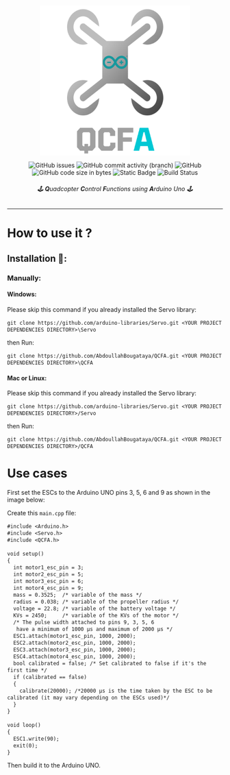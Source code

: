 <div align='center'><img src='./img/QCFA.png' alt="QCFA" width="350" height="350" style="display: block; margin: 0 auto"/>

![GitHub issues](https://img.shields.io/github/issues/AbdoullahBougataya/QCFA?style=flat-square&logo=github&logoColor=cyan&color=cyan&link=https://github.com/AbdoullahBougataya/QCFA/issues?q=is%3Aopen)
![GitHub commit activity (branch)](https://img.shields.io/github/commit-activity/t/AbdoullahBougataya/QCFA/main?style=flat-square&logo=git&logoColor=cyan&color=cyan&link=https://github.com/AbdoullahBougataya/QCFA/commits/main)
![GitHub](https://img.shields.io/github/license/AbdoullahBougataya/QCFA?style=flat-square&logo=firefox&logoColor=cyan&color=cyan&link=https://github.com/AbdoullahBougataya/QCFA/blob/main/LICENSE)
![GitHub code size in bytes](https://img.shields.io/github/languages/code-size/AbdoullahBougataya/QCFA?style=flat-square&logo=github&logoColor=cyan&color=cyan&link=%23)
![Static Badge](https://img.shields.io/badge/Runs_on-Arduino_UNO-cyan?style=flat-square&logo=arduino&logoColor=cyan&link=https://store.arduino.cc/products/arduino-uno-rev3)
![Build Status](https://img.shields.io/badge/build-passing-cyan?style=flat-square&logo=arduino&logoColor=cyan)

###### 🕹️ **Q**uadcopter **C**ontrol **F**unctions using **A**rduino Uno 🕹️
</div>

</div>

---

# How to use it ?

## Installation 💾:

### Manually:

#### Windows:

Please skip this command if you already installed the Servo library:

```
git clone https://github.com/arduino-libraries/Servo.git <YOUR PROJECT DEPENDENCIES DIRECTORY>\Servo
```

then Run:

```
git clone https://github.com/AbdoullahBougataya/QCFA.git <YOUR PROJECT DEPENDENCIES DIRECTORY>\QCFA
```

#### Mac or Linux:

Please skip this command if you already installed the Servo library:

```
git clone https://github.com/arduino-libraries/Servo.git <YOUR PROJECT DEPENDENCIES DIRECTORY>/Servo
```

then Run:

```
git clone https://github.com/AbdoullahBougataya/QCFA.git <YOUR PROJECT DEPENDENCIES DIRECTORY>/QCFA
```

# Use cases

First set the ESCs to the Arduino UNO pins 3, 5, 6 and 9 as shown in the image below:

Create this `main.cpp` file:

```
#include <Arduino.h>
#include <Servo.h>
#include <QCFA.h>

void setup()
{
  int motor1_esc_pin = 3;
  int motor2_esc_pin = 5;
  int motor3_esc_pin = 6;
  int motor4_esc_pin = 9;
  mass = 0.3525;  /* variable of the mass */
  radius = 0.038; /* variable of the propeller radius */
  voltage = 22.8; /* variable of the battery voltage */
  KVs = 2450;     /* variable of the KVs of the motor */
  /* The pulse width attached to pins 9, 3, 5, 6
   have a minimum of 1000 µs and maximum of 2000 µs */
  ESC1.attach(motor1_esc_pin, 1000, 2000);
  ESC2.attach(motor2_esc_pin, 1000, 2000);
  ESC3.attach(motor3_esc_pin, 1000, 2000);
  ESC4.attach(motor4_esc_pin, 1000, 2000);
  bool calibrated = false; /* Set calibrated to false if it's the first time */
  if (calibrated == false)
  {
    calibrate(20000); /*20000 µs is the time taken by the ESC to be calibrated (it may vary depending on the ESCs used)*/
  }
}

void loop()
{
  ESC1.write(90);
  exit(0);
}
```

Then build it to the Arduino UNO.

